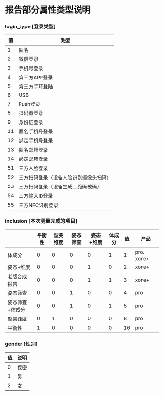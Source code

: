 # 报告部分属性类型说明

### login_type [登录类型]

| 值   | 类型           |
| ---- | -------------- |
| 1    | 匿名           |
| 2    | 微信登录       |
| 3    | 手机号登录     |
| 4    | 第三方APP登录  |
| 5    | 第三方手环登陆 |
| 6    | USB            |
| 7    | Push登录       |
| 8    | 扫码器登录     |
| 9    | 身份证登录     |
| 11   | 匿名手机号登录 |
| 12   | 绑定手机号登录 |
| 13   | 匿名邮箱登录   |
| 14   | 绑定邮箱登录   |
| 51   | 三方人脸登录   |
| 52   | 三方扫码登录（设备人脸识别摄像头扫码）   |
| 53   | 三方扫码登录（设备生成二维码被码）   |
| 54   | 三方输入ID登录   |
| 55   | 三方NFC识别登录   |


### inclusion [本次测量完成的项目]


|      |  平衡性  |   型美维度  |  姿态筛查  | 姿态+维度 |  体成分    |  值 |  产品    |
| ---- | ---- | ---- | ---- | ---- | ---- | ---- | ---- |
| 体成分		|0		|0		|0			|0			|1		|1			|pro、xone+|
|姿态+维度 		|0		|0		|0			|1			|0		|2			|xone+|
|老版合成报告		|0		|0		|0			|1			|1		|3			|xone+|
|姿态筛查		|0		|0		|1			|0			|0		|4			|pro|
|姿态筛查+体成分	|0		|0		|1			|0			|1		|5			|pro|
|型美维度  		|0		|1		|0			|0			|0		|8			|pro|
|平衡性  		|1		|0		|0			|0			|0		|16			|pro|



### gender [性别]

|值 |说明		|
| ---- | -------------- |
| 0 | 保密	|
| 1 | 男		|
| 2 | 女		|

